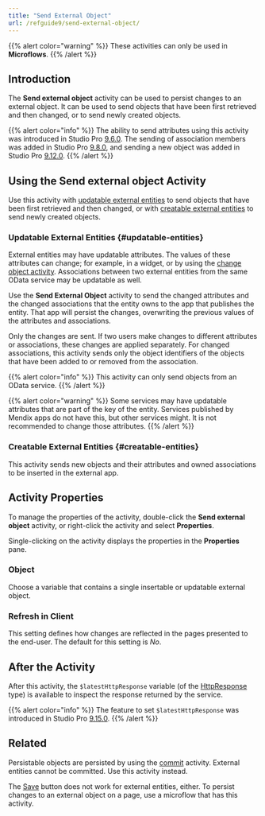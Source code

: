 ```yaml
---
title: "Send External Object"
url: /refguide9/send-external-object/
---
```

{{% alert color="warning" %}}
These activities can only be used in **Microflows**.
{{% /alert %}}

## Introduction

The **Send external object** activity can be used to persist changes to an external object. It can be used to send objects that have been first retrieved and then changed, or to send newly created objects.

{{% alert color="info" %}}
The ability to send attributes using this activity was introduced in Studio Pro [9.6.0](/releasenotes/studio-pro/9.6/). The sending of association members was added in Studio Pro [9.8.0](/releasenotes/studio-pro/9.8/), and sending a new object was added in Studio Pro [9.12.0](/releasenotes/studio-pro/9.12/).
{{% /alert %}}

## Using the **Send external object** Activity

Use this activity with [updatable external entities](#updatable-entities) to send objects that have been first retrieved and then changed, or with [creatable external entities](#creatable-entities) to send newly created objects.

### Updatable External Entities {#updatable-entities}

External entities may have updatable attributes. The values of these attributes can change; for example, in a widget, or by using the [change object activity](/refguide9/change-object/). Associations between two external entities from the same OData service may be updatable as well.

Use the **Send External Object** activity to send the changed attributes and the changed associations that the entity owns to the app that publishes the entity. That app will persist the changes, overwriting the previous values of the attributes and associations.

Only the changes are sent. If two users make changes to different attributes or associations, these changes are applied separately. For changed associations, this activity sends only the object identifiers of the objects that have been added to or removed from the association.

{{% alert color="info" %}}
This activity can only send objects from an OData service.
{{% /alert %}}

{{% alert color="warning" %}}
Some services may have updatable attributes that are part of the key of the entity. Services published by Mendix apps do not have this, but other services might. It is not recommended to change those attributes.
{{% /alert %}}

### Creatable External Entities {#creatable-entities}

This activity sends new objects and their attributes and owned associations to be inserted in the external app.

## Activity Properties

To manage the properties of the activity, double-click the **Send external object** activity, or right-click the activity and select **Properties**. 

Single-clicking on the activity displays the properties in the **Properties** pane.

### Object

Choose a variable that contains a single insertable or updatable external object.

### Refresh in Client

This setting defines how changes are reflected in the pages presented to the end-user. The default for this setting is *No*.

## After the Activity

After this activity, the `$latestHttpResponse` variable (of the [HttpResponse](/refguide9/http-request-and-response-entities/#http-response) type) is available to inspect the response returned by the service.

{{% alert color="info" %}}
The feature to set `$latestHttpResponse` was introduced in Studio Pro [9.15.0](/releasenotes/studio-pro/9.15/).
{{% /alert %}}

## Related

Persistable objects are persisted by using the [commit](/refguide9/committing-objects/) activity. External entities cannot be committed. Use this activity instead.

The [Save](/refguide9/button-widgets/) button does not work for external entities, either. To persist changes to an external object on a page, use a microflow that has this activity.
